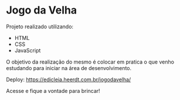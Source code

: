 # Jogo da Velha

Projeto realizado utilizando:
- HTML
- CSS
- JavaScript

O objetivo da realização do mesmo é colocar em pratica o que venho estudando para iniciar na área de desenvolvimento.

Deploy: https://edicleia.heerdt.com.br/jogodavelha/

Acesse e fique a vontade para brincar!
